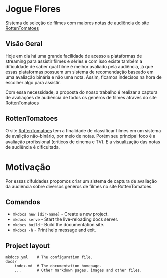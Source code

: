 # Jogue Flores 
Sistema de seleção de filmes com maiores notas de audiência do site [RottenTomatoes](https://www.rottentomatoes.com/)


## Visão Geral
Hoje em dia há uma grande facilidade de acesso a plataformas de streaming para assistir filmes e séries e com isso existe também a dificuldade de saber qual filme é melhor avaliado pela audiência, já que essas plataformas possuem um sistema de recomendação baseado em uma avaliação binária e não uma nota. Assim, ficamos indecisos na hora de escolher algo para assistir.

Com essa necessidade, a proposta do nosso trabalho é realizar a captura de avaliações de audiência de todos os genêros de filmes através do site [RottenTomatoes](https://www.rottentomatoes.com/) 

## RottenTomatoes
O site [RottenTomatoes](https://www.rottentomatoes.com/) tem a finalidade de classificar filmes em um sistema de avalição não-binário, por meio de notas. Porém seu principal foco é a avaliação profissional (críticos de cinema e TV). E a visualização das notas de audiência é dificultada.

# Motivação
Por essas difuldades propomos criar um sistema de captura de avaliação da audiência sobre diversos genêros de filmes no site RottenTomatoes.

## Comandos
* `mkdocs new [dir-name]` - Create a new project.
* `mkdocs serve` - Start the live-reloading docs server.
* `mkdocs build` - Build the documentation site.
* `mkdocs -h` - Print help message and exit.

## Project layout

    mkdocs.yml    # The configuration file.
    docs/
        index.md  # The documentation homepage.
        ...       # Other markdown pages, images and other files.
